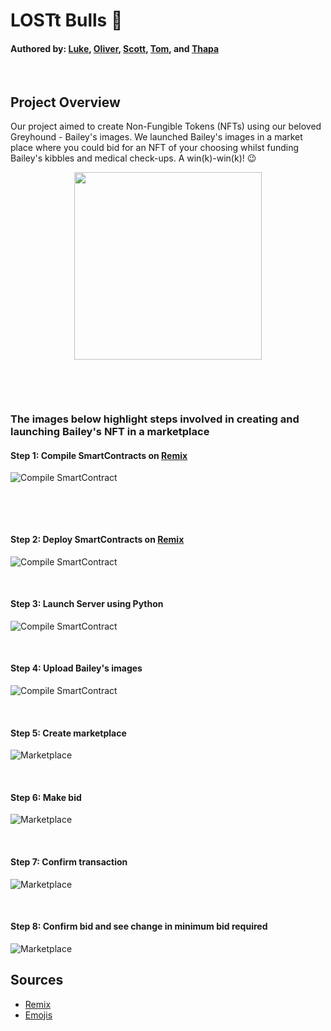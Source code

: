 # LOSTt Bulls :ox:
#### Authored by: [Luke](https://github.com/lukekonsta7), [Oliver](https://github.com/OliverGeddes), [Scott](https://github.com/Bomegolf), [Tom](https://github.com/kez4twez), and [Thapa](https://github.com/TribThapa)

<p>&nbsp;</p>

## Project Overview
Our project aimed to create Non-Fungible Tokens (NFTs) using our beloved Greyhound - Bailey's images. We launched Bailey's images in a market place where you could bid for an NFT of your choosing whilst funding Bailey's kibbles and medical check-ups. A win(k)-win(k)! :wink:
 
<p align="center">
    	<img src="/bailey/BaileyPose.jpg" width="300" height="300">
</p>

<p>&nbsp;</p>
<p>&nbsp;</p>

### The images below highlight steps involved in creating and launching Bailey's NFT in a marketplace

#### Step 1: Compile SmartContracts on [Remix](https://remix.ethereum.org/#optimize=false&runs=200&evmVersion=null&version=soljson-v0.8.7+commit.e28d00a7.js)

![Compile SmartContract](images/1_compilesmartcontract.JPG)


<p>&nbsp;</p>
<p>&nbsp;</p>

#### Step 2: Deploy SmartContracts on [Remix](https://remix.ethereum.org/#optimize=false&runs=200&evmVersion=null&version=soljson-v0.8.7+commit.e28d00a7.js)

![Compile SmartContract](images/2_deploycode.JPG)


<p>&nbsp;</p>

#### Step 3: Launch Server using Python

![Compile SmartContract](images/3_launchserver.JPG)


<p>&nbsp;</p>

#### Step 4: Upload Bailey's images

![Compile SmartContract](images/.....ver.JPG)


<p>&nbsp;</p>

#### Step 5: Create marketplace

![Marketplace](images/5_marketplace.JPG)


<p>&nbsp;</p>

#### Step 6: Make bid

![Marketplace](images/.....place.JPG)


<p>&nbsp;</p>

#### Step 7: Confirm transaction

![Marketplace](images/7_tx.JPG)


<p>&nbsp;</p>

#### Step 8: Confirm bid and see change in minimum bid required

![Marketplace](images/5_marketplace.JPG)




## Sources
- [Remix](https://remix.ethereum.org/#optimize=false&runs=200&evmVersion=null&version=soljson-v0.8.7+commit.e28d00a7.js)
- [Emojis](https://github.com/ikatyang/emoji-cheat-sheet#animals--nature)